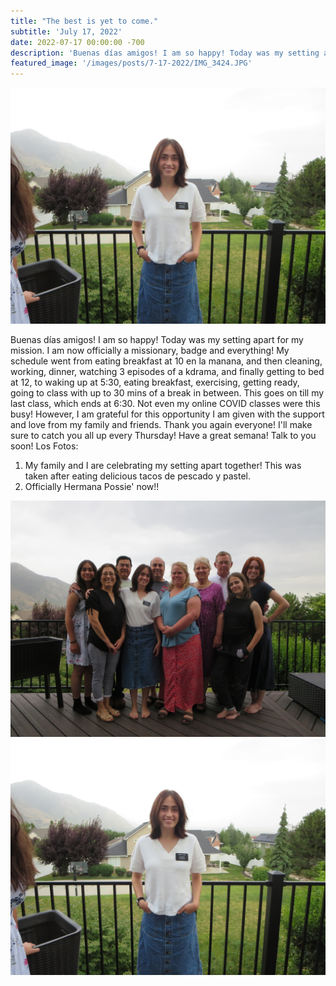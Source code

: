 ```yaml
---
title: "The best is yet to come."
subtitle: 'July 17, 2022'
date: 2022-07-17 00:00:00 -700
description: 'Buenas días amigos! I am so happy! Today was my setting apart for my mission.'
featured_image: '/images/posts/7-17-2022/IMG_3424.JPG'
---
```

![](/images/posts/7-17-2022/IMG_3424.JPG)

Buenas días amigos! I am so happy! Today was my setting apart for my mission. I am now officially a missionary, badge and everything! My schedule went from eating breakfast at 10 en la manana, and then cleaning, working, dinner, watching 3 episodes of a kdrama, and finally getting to bed at 12, to waking up at 5:30, eating breakfast, exercising, getting ready, going to class with up to 30 mins of a break in between. This goes on till my last class, which ends at 6:30. Not even my online COVID classes were this busy! However, I am grateful for this opportunity I am given with the support and love from my family and friends. Thank you again everyone! I'll make sure to catch you all up every Thursday! Have a great semana! Talk to you soon!
Los Fotos:
1. My family and I are celebrating my setting apart together! This was taken after eating delicious tacos de pescado y pastel.
2. Officially Hermana Possie' now!!

<div class="gallery" data-columns="2">
    <img src="/images/posts/7-17-2022/IMG_3417.JPG">
    <img src="/images/posts/7-17-2022/IMG_3424.JPG">
</div>
